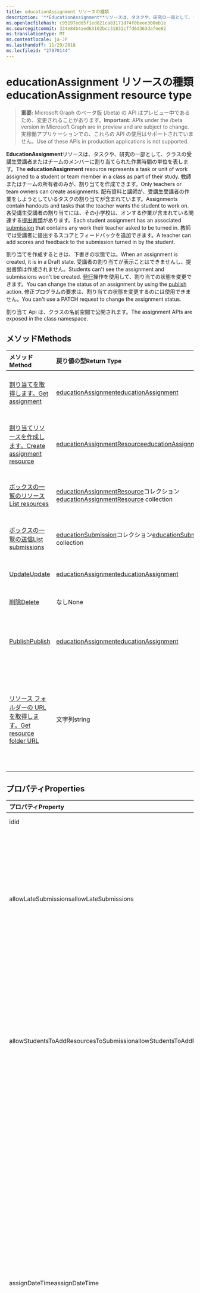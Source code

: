 ```yaml
---
title: educationAssignment リソースの種類
description: '**EducationAssignment**リソースは、タスクや、研究の一部として、クラスの受講生受講者またはチームのメンバーに割り当てられた作業時間の単位を表します。 教師またはチームの所有者のみが、割り当てを作成できます。 配布資料と講師が、受講生受講者の作業をしようとしているタスクの割り当てが含まれています。 各受講生受講者の割り当てには、関連する送信の小学校は、オンする作業が含まれています。 教師では受講者に提出するスコアとフィードバックを追加できます。'
ms.openlocfilehash: c95197edd5f1ed821ca83171d74f0beee300eb1e
ms.sourcegitcommit: 334e84b4aed63162bcc31831cffd6d363dafee02
ms.translationtype: MT
ms.contentlocale: ja-JP
ms.lasthandoff: 11/29/2018
ms.locfileid: "27070144"
---
```

# <a name="educationassignment-resource-type"></a><span data-ttu-id="891b5-107">educationAssignment リソースの種類</span><span class="sxs-lookup"><span data-stu-id="891b5-107">educationAssignment resource type</span></span>

> <span data-ttu-id="891b5-108">**重要:** Microsoft Graph のベータ版 (/beta) の API はプレビュー中であるため、変更されることがあります。</span><span class="sxs-lookup"><span data-stu-id="891b5-108">**Important:** APIs under the /beta version in Microsoft Graph are in preview and are subject to change.</span></span> <span data-ttu-id="891b5-109">実稼働アプリケーションでの、これらの API の使用はサポートされていません。</span><span class="sxs-lookup"><span data-stu-id="891b5-109">Use of these APIs in production applications is not supported.</span></span>

<span data-ttu-id="891b5-110">**EducationAssignment**リソースは、タスクや、研究の一部として、クラスの受講生受講者またはチームのメンバーに割り当てられた作業時間の単位を表します。</span><span class="sxs-lookup"><span data-stu-id="891b5-110">The **educationAssignment** resource represents a task or unit of work assigned to a student or team member in a class as part of their study.</span></span> <span data-ttu-id="891b5-111">教師またはチームの所有者のみが、割り当てを作成できます。</span><span class="sxs-lookup"><span data-stu-id="891b5-111">Only teachers or team owners can create assignments.</span></span> <span data-ttu-id="891b5-112">配布資料と講師が、受講生受講者の作業をしようとしているタスクの割り当てが含まれています。</span><span class="sxs-lookup"><span data-stu-id="891b5-112">Assignments contain handouts and tasks that the teacher wants the student to work on.</span></span> <span data-ttu-id="891b5-113">各受講生受講者の割り当てには、その小学校は、オンする作業が含まれている関連する[提出書類](educationsubmissionresource.md)があります。</span><span class="sxs-lookup"><span data-stu-id="891b5-113">Each student assignment has an associated [submission](educationsubmissionresource.md) that contains any work their teacher asked to be turned in.</span></span> <span data-ttu-id="891b5-114">教師では受講者に提出するスコアとフィードバックを追加できます。</span><span class="sxs-lookup"><span data-stu-id="891b5-114">A teacher can add scores and feedback to the submission turned in by the student.</span></span>

<span data-ttu-id="891b5-115">割り当てを作成するときは、下書きの状態では。</span><span class="sxs-lookup"><span data-stu-id="891b5-115">When an assignment is created, it is in a Draft state.</span></span> <span data-ttu-id="891b5-116">受講者の割り当てが表示ことはできませんし、提出書類は作成されません。</span><span class="sxs-lookup"><span data-stu-id="891b5-116">Students can't see the assignment and submissions won't be created.</span></span> <span data-ttu-id="891b5-117">[発行](../api/educationassignment-publish.md)操作を使用して、割り当ての状態を変更できます。</span><span class="sxs-lookup"><span data-stu-id="891b5-117">You can change the status of an assignment by using the [publish](../api/educationassignment-publish.md) action.</span></span> <span data-ttu-id="891b5-118">修正プログラムの要求は、割り当ての状態を変更するのには使用できません。</span><span class="sxs-lookup"><span data-stu-id="891b5-118">You can't use a PATCH request to change the assignment status.</span></span>

<span data-ttu-id="891b5-119">割り当て Api は、クラスの名前空間で公開されます。</span><span class="sxs-lookup"><span data-stu-id="891b5-119">The assignment APIs are exposed in the class namespace.</span></span>

## <a name="methods"></a><span data-ttu-id="891b5-120">メソッド</span><span class="sxs-lookup"><span data-stu-id="891b5-120">Methods</span></span>

| <span data-ttu-id="891b5-121">メソッド</span><span class="sxs-lookup"><span data-stu-id="891b5-121">Method</span></span>           | <span data-ttu-id="891b5-122">戻り値の型</span><span class="sxs-lookup"><span data-stu-id="891b5-122">Return Type</span></span>    |<span data-ttu-id="891b5-123">説明</span><span class="sxs-lookup"><span data-stu-id="891b5-123">Description</span></span>|
|:---------------|:--------|:----------|
|[<span data-ttu-id="891b5-124">割り当てを取得します。</span><span class="sxs-lookup"><span data-stu-id="891b5-124">Get assignment</span></span>](../api/educationassignment-get.md) | [<span data-ttu-id="891b5-125">educationAssignment</span><span class="sxs-lookup"><span data-stu-id="891b5-125">educationAssignment</span></span>](educationassignment.md) |<span data-ttu-id="891b5-126">**EducationAssignment**オブジェクトのプロパティと関係を参照してください。</span><span class="sxs-lookup"><span data-stu-id="891b5-126">Read properties and relationships of an **educationAssignment** object.</span></span>|
|[<span data-ttu-id="891b5-127">割り当てリソースを作成します。</span><span class="sxs-lookup"><span data-stu-id="891b5-127">Create assignment resource</span></span>](../api/educationassignment-post-resources.md) |[<span data-ttu-id="891b5-128">educationAssignmentResource</span><span class="sxs-lookup"><span data-stu-id="891b5-128">educationAssignmentResource</span></span>](educationassignmentresource.md)| <span data-ttu-id="891b5-129">リソースのコレクションへの投稿には、新しい**educationAssignmentResource**を作成します。</span><span class="sxs-lookup"><span data-stu-id="891b5-129">Create a new **educationAssignmentResource** by posting to the resources collection.</span></span>|
|[<span data-ttu-id="891b5-130">ボックスの一覧のリソース</span><span class="sxs-lookup"><span data-stu-id="891b5-130">List resources</span></span>](../api/educationassignment-list-resources.md) |<span data-ttu-id="891b5-131">[educationAssignmentResource](educationassignmentresource.md)コレクション</span><span class="sxs-lookup"><span data-stu-id="891b5-131">[educationAssignmentResource](educationassignmentresource.md) collection</span></span>| <span data-ttu-id="891b5-132">**EducationAssignmentResource**オブジェクトのコレクションを取得します。</span><span class="sxs-lookup"><span data-stu-id="891b5-132">Get an **educationAssignmentResource** object collection.</span></span>|
|[<span data-ttu-id="891b5-133">ボックスの一覧の送信</span><span class="sxs-lookup"><span data-stu-id="891b5-133">List submissions</span></span>](../api/educationassignment-list-submissions.md) |<span data-ttu-id="891b5-134">[educationSubmission](educationsubmission.md)コレクション</span><span class="sxs-lookup"><span data-stu-id="891b5-134">[educationSubmission](educationsubmission.md) collection</span></span>| <span data-ttu-id="891b5-135">**EducationSubmission**オブジェクトのコレクションを取得します。</span><span class="sxs-lookup"><span data-stu-id="891b5-135">Get an **educationSubmission** object collection.</span></span>|
|[<span data-ttu-id="891b5-136">Update</span><span class="sxs-lookup"><span data-stu-id="891b5-136">Update</span></span>](../api/educationassignment-update.md) | [<span data-ttu-id="891b5-137">educationAssignment</span><span class="sxs-lookup"><span data-stu-id="891b5-137">educationAssignment</span></span>](educationassignment.md) |<span data-ttu-id="891b5-138">**EducationAssignment**オブジェクトを更新します。</span><span class="sxs-lookup"><span data-stu-id="891b5-138">Update an **educationAssignment** object.</span></span> |
|[<span data-ttu-id="891b5-139">削除</span><span class="sxs-lookup"><span data-stu-id="891b5-139">Delete</span></span>](../api/educationassignment-delete.md) | <span data-ttu-id="891b5-140">なし</span><span class="sxs-lookup"><span data-stu-id="891b5-140">None</span></span> |<span data-ttu-id="891b5-141">**EducationAssignment**オブジェクトを削除します。</span><span class="sxs-lookup"><span data-stu-id="891b5-141">Delete an **educationAssignment** object.</span></span> |
|[<span data-ttu-id="891b5-142">Publish</span><span class="sxs-lookup"><span data-stu-id="891b5-142">Publish</span></span>](../api/educationassignment-publish.md)|[<span data-ttu-id="891b5-143">educationAssignment</span><span class="sxs-lookup"><span data-stu-id="891b5-143">educationAssignment</span></span>](educationassignment.md)|<span data-ttu-id="891b5-144">下書きを公開するからには、 **educationAssignment**オブジェクトの状態を変更します。</span><span class="sxs-lookup"><span data-stu-id="891b5-144">Change the state of an **educationAssignment** object from draft to published.</span></span>|
|[<span data-ttu-id="891b5-145">リソース フォルダーの URL を取得します。</span><span class="sxs-lookup"><span data-stu-id="891b5-145">Get resource folder URL</span></span>](../api/educationassignment-getresourcesfolderurl.md)| <span data-ttu-id="891b5-146">文字列</span><span class="sxs-lookup"><span data-stu-id="891b5-146">string</span></span>| <span data-ttu-id="891b5-147">OneDrive フォルダーには、割り当てリソースの一部とするファイル ベースのリソースを配置します。</span><span class="sxs-lookup"><span data-stu-id="891b5-147">The OneDrive folder into which file-based resources should be placed to be part of an assignment resource.</span></span> <span data-ttu-id="891b5-148">リソースとして追加するには、このフォルダーにファイルを配置する必要があります。</span><span class="sxs-lookup"><span data-stu-id="891b5-148">Files must be located in this folder to be added as a resource.</span></span>|

## <a name="properties"></a><span data-ttu-id="891b5-149">プロパティ</span><span class="sxs-lookup"><span data-stu-id="891b5-149">Properties</span></span>
| <span data-ttu-id="891b5-150">プロパティ</span><span class="sxs-lookup"><span data-stu-id="891b5-150">Property</span></span>     | <span data-ttu-id="891b5-151">型</span><span class="sxs-lookup"><span data-stu-id="891b5-151">Type</span></span>   |<span data-ttu-id="891b5-152">説明</span><span class="sxs-lookup"><span data-stu-id="891b5-152">Description</span></span>|
|:---------------|:--------|:----------|
|<span data-ttu-id="891b5-153">id</span><span class="sxs-lookup"><span data-stu-id="891b5-153">id</span></span>|<span data-ttu-id="891b5-154">String</span><span class="sxs-lookup"><span data-stu-id="891b5-154">String</span></span>| <span data-ttu-id="891b5-155">読み取り専用。</span><span class="sxs-lookup"><span data-stu-id="891b5-155">Read-only.</span></span>|
|<span data-ttu-id="891b5-156">allowLateSubmissions</span><span class="sxs-lookup"><span data-stu-id="891b5-156">allowLateSubmissions</span></span>|<span data-ttu-id="891b5-157">ブール値</span><span class="sxs-lookup"><span data-stu-id="891b5-157">Boolean</span></span>| <span data-ttu-id="891b5-158">受講者が期限より後に送信できるかどうかを識別します。</span><span class="sxs-lookup"><span data-stu-id="891b5-158">Identifies whether students can submit after the due date.</span></span> <span data-ttu-id="891b5-159">作成中にこのプロパティを指定しない場合の既定値は true です。</span><span class="sxs-lookup"><span data-stu-id="891b5-159">If this property is not specified during create, it defaults to true.</span></span> |
|<span data-ttu-id="891b5-160">allowStudentsToAddResourcesToSubmission</span><span class="sxs-lookup"><span data-stu-id="891b5-160">allowStudentsToAddResourcesToSubmission</span></span>|<span data-ttu-id="891b5-161">ブール値</span><span class="sxs-lookup"><span data-stu-id="891b5-161">Boolean</span></span>| <span data-ttu-id="891b5-162">受講者が提出書類に独自のリソースを追加できるかどうか、またはかどうかのみ変更できる、先生によって追加のリソースを識別します。</span><span class="sxs-lookup"><span data-stu-id="891b5-162">Identifies whether students can add their own resources to a submission or if they can only modify resources added by the teacher.</span></span> |
|<span data-ttu-id="891b5-163">assignDateTime</span><span class="sxs-lookup"><span data-stu-id="891b5-163">assignDateTime</span></span>|<span data-ttu-id="891b5-164">DateTimeOffset</span><span class="sxs-lookup"><span data-stu-id="891b5-164">DateTimeOffset</span></span>|<span data-ttu-id="891b5-165">日付と割り当てをアクティブになります。</span><span class="sxs-lookup"><span data-stu-id="891b5-165">The date when the assignment should become active.</span></span>  <span data-ttu-id="891b5-166">今後は場合、割り当ては表示されません、受講生受講者にこの日まで。</span><span class="sxs-lookup"><span data-stu-id="891b5-166">If in the future, the assignment is not shown to the student until this date.</span></span>  <span data-ttu-id="891b5-167">**Timestamp**型は、ISO 8601 形式を使用して日付と時刻の情報を表し、UTC 時間に常に。</span><span class="sxs-lookup"><span data-stu-id="891b5-167">The **Timestamp** type represents date and time information using ISO 8601 format and is always in UTC time.</span></span> <span data-ttu-id="891b5-168">たとえば、2014 年 1 月 1 日午前 0 時 (UTC) は、次のようになります。`'2014-01-01T00:00:00Z'`</span><span class="sxs-lookup"><span data-stu-id="891b5-168">For example, midnight UTC on Jan 1, 2014 would look like this: `'2014-01-01T00:00:00Z'`</span></span>|
|<span data-ttu-id="891b5-169">assignTo</span><span class="sxs-lookup"><span data-stu-id="891b5-169">assignTo</span></span>|[<span data-ttu-id="891b5-170">educationAssignmentRecipient</span><span class="sxs-lookup"><span data-stu-id="891b5-170">educationAssignmentRecipient</span></span>](educationassignmentrecipient.md)| <span data-ttu-id="891b5-171">ユーザー、または全体のクラスは、割り当てが発行される送信オブジェクトを受信する必要があります。</span><span class="sxs-lookup"><span data-stu-id="891b5-171">Which users, or whole class should receive a submission object once the assignment is published.</span></span> |
|<span data-ttu-id="891b5-172">assignedDateTime</span><span class="sxs-lookup"><span data-stu-id="891b5-172">assignedDateTime</span></span>|<span data-ttu-id="891b5-173">DateTimeOffset</span><span class="sxs-lookup"><span data-stu-id="891b5-173">DateTimeOffset</span></span>|<span data-ttu-id="891b5-174">受講者を割り当て、割り当てが発行された時点を受講者のタイムライン上示しています。</span><span class="sxs-lookup"><span data-stu-id="891b5-174">The moment that the assignment was published to students and the assignment shows up on the students timeline.</span></span>  <span data-ttu-id="891b5-175">Timestamp 型は、ISO 8601 形式を使用して日付と時刻の情報を表し、常に UTC 時間です。</span><span class="sxs-lookup"><span data-stu-id="891b5-175">The Timestamp type represents date and time information using ISO 8601 format and is always in UTC time.</span></span> <span data-ttu-id="891b5-176">たとえば、2014 年 1 月 1 日午前 0 時 (UTC) は、次のようになります。`'2014-01-01T00:00:00Z'`</span><span class="sxs-lookup"><span data-stu-id="891b5-176">For example, midnight UTC on Jan 1, 2014 would look like this: `'2014-01-01T00:00:00Z'`</span></span>|
|<span data-ttu-id="891b5-177">classId</span><span class="sxs-lookup"><span data-stu-id="891b5-177">classId</span></span>|<span data-ttu-id="891b5-178">String</span><span class="sxs-lookup"><span data-stu-id="891b5-178">String</span></span>| <span data-ttu-id="891b5-179">この割り当てが属するクラス。</span><span class="sxs-lookup"><span data-stu-id="891b5-179">Class which this assignment belongs.</span></span> |
|<span data-ttu-id="891b5-180">createdBy</span><span class="sxs-lookup"><span data-stu-id="891b5-180">createdBy</span></span>|[<span data-ttu-id="891b5-181">identitySet</span><span class="sxs-lookup"><span data-stu-id="891b5-181">identitySet</span></span>](identityset.md)| <span data-ttu-id="891b5-182">割り当てを作成したとします。</span><span class="sxs-lookup"><span data-stu-id="891b5-182">Who created the assignment.</span></span> |
|<span data-ttu-id="891b5-183">createdDateTime</span><span class="sxs-lookup"><span data-stu-id="891b5-183">createdDateTime</span></span>|<span data-ttu-id="891b5-184">DateTimeOffset</span><span class="sxs-lookup"><span data-stu-id="891b5-184">DateTimeOffset</span></span>|<span data-ttu-id="891b5-185">割り当てが作成された時点。</span><span class="sxs-lookup"><span data-stu-id="891b5-185">Moment when the assignment was created.</span></span>  <span data-ttu-id="891b5-186">Timestamp 型は、ISO 8601 形式を使用して日付と時刻の情報を表し、常に UTC 時間です。</span><span class="sxs-lookup"><span data-stu-id="891b5-186">The Timestamp type represents date and time information using ISO 8601 format and is always in UTC time.</span></span> <span data-ttu-id="891b5-187">たとえば、2014 年 1 月 1 日午前 0 時 (UTC) は、次のようになります。`'2014-01-01T00:00:00Z'`</span><span class="sxs-lookup"><span data-stu-id="891b5-187">For example, midnight UTC on Jan 1, 2014 would look like this: `'2014-01-01T00:00:00Z'`</span></span>|
|<span data-ttu-id="891b5-188">displayName</span><span class="sxs-lookup"><span data-stu-id="891b5-188">displayName</span></span>|<span data-ttu-id="891b5-189">String</span><span class="sxs-lookup"><span data-stu-id="891b5-189">String</span></span>|<span data-ttu-id="891b5-190">割り当ての名前です。</span><span class="sxs-lookup"><span data-stu-id="891b5-190">Name of the assignment.</span></span>|
|<span data-ttu-id="891b5-191">dueDateTime</span><span class="sxs-lookup"><span data-stu-id="891b5-191">dueDateTime</span></span>|<span data-ttu-id="891b5-192">DateTimeOffset</span><span class="sxs-lookup"><span data-stu-id="891b5-192">DateTimeOffset</span></span>|<span data-ttu-id="891b5-193">受講者の割り当てを期限の日付。</span><span class="sxs-lookup"><span data-stu-id="891b5-193">Date when the students assignment is due.</span></span>  <span data-ttu-id="891b5-194">Timestamp 型は、ISO 8601 形式を使用して日付と時刻の情報を表し、常に UTC 時間です。</span><span class="sxs-lookup"><span data-stu-id="891b5-194">The Timestamp type represents date and time information using ISO 8601 format and is always in UTC time.</span></span> <span data-ttu-id="891b5-195">たとえば、2014 年 1 月 1 日午前 0 時 (UTC) は、次のようになります。`'2014-01-01T00:00:00Z'`</span><span class="sxs-lookup"><span data-stu-id="891b5-195">For example, midnight UTC on Jan 1, 2014 would look like this: `'2014-01-01T00:00:00Z'`</span></span>|
|<span data-ttu-id="891b5-196">グレーディング</span><span class="sxs-lookup"><span data-stu-id="891b5-196">grading</span></span>|[<span data-ttu-id="891b5-197">educationAssignmentGradeType</span><span class="sxs-lookup"><span data-stu-id="891b5-197">educationAssignmentGradeType</span></span>](educationassignmentgradetype.md)|<span data-ttu-id="891b5-198">どの割り当てが焼き付けるされます。</span><span class="sxs-lookup"><span data-stu-id="891b5-198">How the assignment will be graded.</span></span> |
|<span data-ttu-id="891b5-199">指示</span><span class="sxs-lookup"><span data-stu-id="891b5-199">instructions</span></span>|[<span data-ttu-id="891b5-200">itemBody</span><span class="sxs-lookup"><span data-stu-id="891b5-200">itemBody</span></span>](itembody.md)| <span data-ttu-id="891b5-201">割り当ての説明です。</span><span class="sxs-lookup"><span data-stu-id="891b5-201">Instructions for the assignment.</span></span>  <span data-ttu-id="891b5-202">この表示名と受講者を指示を行います。</span><span class="sxs-lookup"><span data-stu-id="891b5-202">This along with the display name tell the student what to do.</span></span> |
|<span data-ttu-id="891b5-203">lastModifiedBy</span><span class="sxs-lookup"><span data-stu-id="891b5-203">lastModifiedBy</span></span>|[<span data-ttu-id="891b5-204">identitySet</span><span class="sxs-lookup"><span data-stu-id="891b5-204">identitySet</span></span>](identityset.md)| <span data-ttu-id="891b5-205">最後の割り当てを変更したユーザーです。</span><span class="sxs-lookup"><span data-stu-id="891b5-205">Who last modified the assignment.</span></span> |
|<span data-ttu-id="891b5-206">lastModifiedDateTime</span><span class="sxs-lookup"><span data-stu-id="891b5-206">lastModifiedDateTime</span></span>|<span data-ttu-id="891b5-207">DateTimeOffset</span><span class="sxs-lookup"><span data-stu-id="891b5-207">DateTimeOffset</span></span>|<span data-ttu-id="891b5-208">割り当てが最後に修正された瞬間。</span><span class="sxs-lookup"><span data-stu-id="891b5-208">Moment when the assignment was last modified.</span></span>  <span data-ttu-id="891b5-209">Timestamp 型は、ISO 8601 形式を使用して日付と時刻の情報を表し、常に UTC 時間です。</span><span class="sxs-lookup"><span data-stu-id="891b5-209">The Timestamp type represents date and time information using ISO 8601 format and is always in UTC time.</span></span> <span data-ttu-id="891b5-210">たとえば、2014 年 1 月 1 日午前 0 時 (UTC) は、次のようになります。`'2014-01-01T00:00:00Z'`</span><span class="sxs-lookup"><span data-stu-id="891b5-210">For example, midnight UTC on Jan 1, 2014 would look like this: `'2014-01-01T00:00:00Z'`</span></span>|
|<span data-ttu-id="891b5-211">status</span><span class="sxs-lookup"><span data-stu-id="891b5-211">status</span></span>|<span data-ttu-id="891b5-212">文字列</span><span class="sxs-lookup"><span data-stu-id="891b5-212">string</span></span>| <span data-ttu-id="891b5-213">**割り当て**の状態です。</span><span class="sxs-lookup"><span data-stu-id="891b5-213">Status of the **Assignment**.</span></span>  <span data-ttu-id="891b5-214">しないことができますこの値を修正します。</span><span class="sxs-lookup"><span data-stu-id="891b5-214">You can not PATCH this value.</span></span>  <span data-ttu-id="891b5-215">可能な値は、`draft`、`published`、`assigned` です。</span><span class="sxs-lookup"><span data-stu-id="891b5-215">Possible values are: `draft`, `published`, `assigned`.</span></span>|

## <a name="relationships"></a><span data-ttu-id="891b5-216">関係</span><span class="sxs-lookup"><span data-stu-id="891b5-216">Relationships</span></span>
| <span data-ttu-id="891b5-217">リレーションシップ</span><span class="sxs-lookup"><span data-stu-id="891b5-217">Relationship</span></span> | <span data-ttu-id="891b5-218">型</span><span class="sxs-lookup"><span data-stu-id="891b5-218">Type</span></span>   |<span data-ttu-id="891b5-219">説明</span><span class="sxs-lookup"><span data-stu-id="891b5-219">Description</span></span>|
|:---------------|:--------|:----------|
|<span data-ttu-id="891b5-220">resources</span><span class="sxs-lookup"><span data-stu-id="891b5-220">resources</span></span>|<span data-ttu-id="891b5-221">[educationAssignmentResource](educationassignmentresource.md)コレクション</span><span class="sxs-lookup"><span data-stu-id="891b5-221">[educationAssignmentResource](educationassignmentresource.md) collection</span></span>| <span data-ttu-id="891b5-222">この割り当てに関連付けられているオブジェクトを学習します。</span><span class="sxs-lookup"><span data-stu-id="891b5-222">Learning objects that are associated with this assignment.</span></span>  <span data-ttu-id="891b5-223">教師だけでは、このリストを変更できます。</span><span class="sxs-lookup"><span data-stu-id="891b5-223">Only teachers can modify this list.</span></span> <span data-ttu-id="891b5-224">Null 許容型。</span><span class="sxs-lookup"><span data-stu-id="891b5-224">Nullable.</span></span>|
|<span data-ttu-id="891b5-225">提出書類</span><span class="sxs-lookup"><span data-stu-id="891b5-225">submissions</span></span>|<span data-ttu-id="891b5-226">[educationSubmission](educationsubmission.md)コレクション</span><span class="sxs-lookup"><span data-stu-id="891b5-226">[educationSubmission](educationsubmission.md) collection</span></span>| <span data-ttu-id="891b5-227">発行されるとグレードを表す各受講者の提出書類のオブジェクトがあります。</span><span class="sxs-lookup"><span data-stu-id="891b5-227">Once published, there is a submission object for each student representing their work and grade.</span></span>  <span data-ttu-id="891b5-228">読み取り専用。</span><span class="sxs-lookup"><span data-stu-id="891b5-228">Read-only.</span></span> <span data-ttu-id="891b5-229">Null 許容型。</span><span class="sxs-lookup"><span data-stu-id="891b5-229">Nullable.</span></span>|

## <a name="json-representation"></a><span data-ttu-id="891b5-230">JSON 表記</span><span class="sxs-lookup"><span data-stu-id="891b5-230">JSON representation</span></span>

<span data-ttu-id="891b5-231">リソースの JSON 表記を次に示します。</span><span class="sxs-lookup"><span data-stu-id="891b5-231">The following is a JSON representation of the resource.</span></span>

<!-- {
  "blockType": "resource",
  "optionalProperties": [

  ],
  "@odata.type": "microsoft.graph.educationAssignment"
}-->

```json
{
  "id": "String (identifier)",
  "allowLateSubmissions": true,
  "allowStudentsToAddResourcesToSubmission": true,
  "assignDateTime": "String (timestamp)",
  "assignTo": {"@odata.type": "microsoft.graph.educationAssignmentRecipient"},
  "assignedDateTime": "String (timestamp)",
  "classId": "String",
  "createdBy": {"@odata.type": "microsoft.graph.identitySet"},
  "createdDateTime": "String (timestamp)",
  "displayName": "String",
  "dueDateTime": "String (timestamp)",
  "grading": {"@odata.type": "microsoft.graph.educationAssignmentGradeType"},
  "instructions": {"@odata.type": "microsoft.graph.itemBody"},
  "lastModifiedBy": {"@odata.type": "microsoft.graph.identitySet"},
  "lastModifiedDateTime": "String (timestamp)",
  "status": "string"
}
```

<!-- uuid: 8fcb5dbc-d5aa-4681-8e31-b001d5168d79
2015-10-25 14:57:30 UTC -->
<!-- {
  "type": "#page.annotation",
  "description": "educationAssignment resource",
  "keywords": "",
  "section": "documentation",
  "tocPath": ""
}-->
